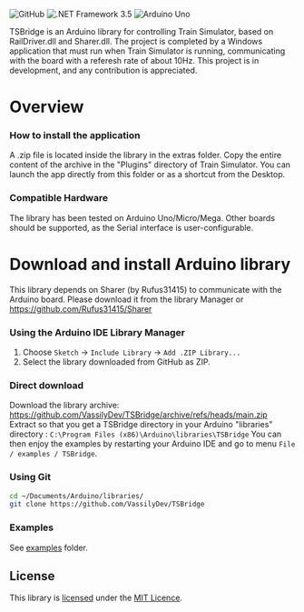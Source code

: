 ![GitHub](https://img.shields.io/github/license/rufus31415/sharer)
![.NET Framework 3.5](https://img.shields.io/badge/.NET_Framework-3.5-blueviolet)
![Arduino Uno](https://img.shields.io/badge/Arduino-any-blue)

TSBridge is an Arduino library for controlling Train Simulator, based on RailDriver.dll and Sharer.dll. The project is completed by a Windows application that must run when Train Simulator is running, communicating with the board with a referesh rate of about 10Hz.
This project is in development, and any contribution is appreciated.

# Overview

### How to install the application 
A .zip file is located inside the library in the extras folder. Copy the entire content of the archive in the "Plugins" directory of Train Simulator. You can launch the app directly from this folder or as a shortcut from the Desktop.

### Compatible Hardware
The library has been tested on Arduino Uno/Micro/Mega. Other boards should be supported, as the Serial interface is user-configurable.

# Download and install Arduino library
This library depends on Sharer (by Rufus31415) to communicate with the Arduino board. Please download it from the library Manager or
https://github.com/Rufus31415/Sharer

### Using the Arduino IDE Library Manager

1. Choose `Sketch` -> `Include Library` -> `Add .ZIP Library...`
2. Select the library downloaded from GitHub as ZIP.

### Direct download

Download the library archive:
https://github.com/VassilyDev/TSBridge/archive/refs/heads/main.zip
Extract so that you get a TSBridge directory in your Arduino "libraries" directory : ```C:\Program Files (x86)\Arduino\libraries\TSBridge```
You can then enjoy the examples by restarting your Arduino IDE and go to menu ```File / examples / TSBridge```.

### Using Git

```sh
cd ~/Documents/Arduino/libraries/
git clone https://github.com/VassilyDev/TSBridge
```

### Examples

See [examples](examples) folder.

## License

This library is [licensed](LICENSE) under the [MIT Licence](http://en.wikipedia.org/wiki/MIT_License).

